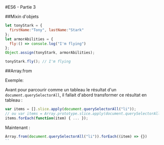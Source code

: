 #ES6 - Partie 3

##Mixin d'objets

```javascript
let tonyStark = {
  firstName:"Tony", lastName:"Stark"
};
let armorAbilities = {
  fly:() => console.log("I'm flying")
};
Object.assign(tonyStark, armorAbilities);

tonyStark.fly(); // I'm flying

```

##Array.from

Exemple:

Avant pour parcourir comme un tableau le résultat d'un `document.querySelectorAll`, il fallait d'abord transformer ce résultat en tableau :

```javascript
var items = [].slice.apply(document.querySelectorAll("li"));
// ou var items = Array.prototype.slice.apply(document.querySelectorAll("li"));
items.forEach(function(item) { ... });
```

Maintenant :

```javascript
Àrray.from(document.querySelectorAll("li")).forEach((item) => {})
``


